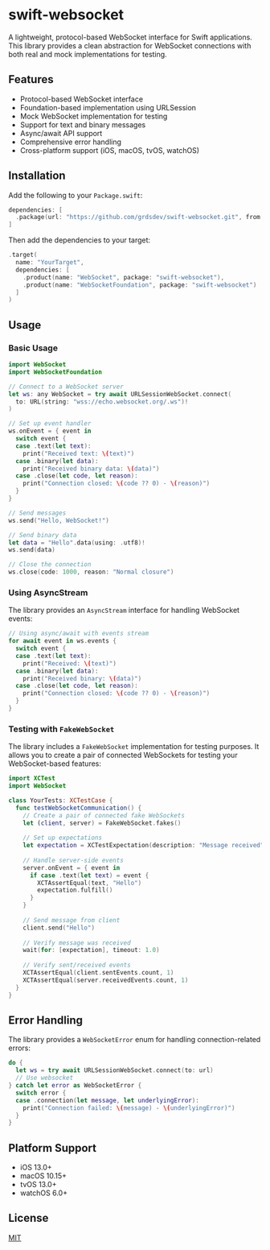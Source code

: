 # swift-websocket

A lightweight, protocol-based WebSocket interface for Swift applications. This
library provides a clean abstraction for WebSocket connections with both real
and mock implementations for testing.

## Features

- Protocol-based WebSocket interface
- Foundation-based implementation using URLSession
- Mock WebSocket implementation for testing
- Support for text and binary messages
- Async/await API support
- Comprehensive error handling
- Cross-platform support (iOS, macOS, tvOS, watchOS)

## Installation

Add the following to your `Package.swift`:

```swift
dependencies: [
  .package(url: "https://github.com/grdsdev/swift-websocket.git", from: "0.0.1")
]
```

Then add the dependencies to your target:

```swift
.target(
  name: "YourTarget",
  dependencies: [
    .product(name: "WebSocket", package: "swift-websocket"),
    .product(name: "WebSocketFoundation", package: "swift-websocket")
  ]
)
```

## Usage

### Basic Usage

```swift
import WebSocket
import WebSocketFoundation

// Connect to a WebSocket server
let ws: any WebSocket = try await URLSessionWebSocket.connect(
  to: URL(string: "wss://echo.websocket.org/.ws")!
)

// Set up event handler
ws.onEvent = { event in
  switch event {
  case .text(let text):
    print("Received text: \(text)")
  case .binary(let data):
    print("Received binary data: \(data)")
  case .close(let code, let reason):
    print("Connection closed: \(code ?? 0) - \(reason)")
  }
}

// Send messages
ws.send("Hello, WebSocket!")

// Send binary data
let data = "Hello".data(using: .utf8)!
ws.send(data)

// Close the connection
ws.close(code: 1000, reason: "Normal closure")
```

### Using AsyncStream

The library provides an `AsyncStream` interface for handling WebSocket events:

```swift
// Using async/await with events stream
for await event in ws.events {
  switch event {
  case .text(let text):
    print("Received: \(text)")
  case .binary(let data):
    print("Received binary: \(data)")
  case .close(let code, let reason):
    print("Connection closed: \(code ?? 0) - \(reason)")
  }
}
```

### Testing with `FakeWebSocket`

The library includes a `FakeWebSocket` implementation for testing purposes. It
allows you to create a pair of connected WebSockets for testing your
WebSocket-based features:

```swift
import XCTest
import WebSocket

class YourTests: XCTestCase {
  func testWebSocketCommunication() {
    // Create a pair of connected fake WebSockets
    let (client, server) = FakeWebSocket.fakes()
    
    // Set up expectations
    let expectation = XCTestExpectation(description: "Message received")
    
    // Handle server-side events
    server.onEvent = { event in
      if case .text(let text) = event {
        XCTAssertEqual(text, "Hello")
        expectation.fulfill()
      }
    }
    
    // Send message from client
    client.send("Hello")
    
    // Verify message was received
    wait(for: [expectation], timeout: 1.0)
    
    // Verify sent/received events
    XCTAssertEqual(client.sentEvents.count, 1)
    XCTAssertEqual(server.receivedEvents.count, 1)
  }
}
```

## Error Handling

The library provides a `WebSocketError` enum for handling connection-related
errors:

```swift
do {
  let ws = try await URLSessionWebSocket.connect(to: url)
  // Use websocket
} catch let error as WebSocketError {
  switch error {
  case .connection(let message, let underlyingError):
    print("Connection failed: \(message) - \(underlyingError)")
  }
}
```

## Platform Support

- iOS 13.0+
- macOS 10.15+
- tvOS 13.0+
- watchOS 6.0+

## License

[MIT](LICENSE)
